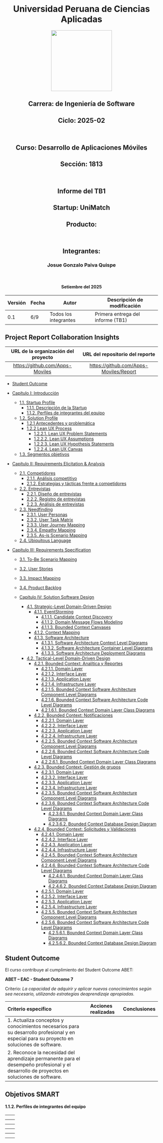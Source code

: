 <div align = "center">
  <h1>Universidad Peruana de Ciencias Aplicadas</h1>
  <img style="height: 200px" src=https://seeklogo.com/images/U/universidad-peruana-de-ciencias-aplicadas-upc-logo-B98C3A365C-seeklogo.com.png>
  <h2 >Carrera: de Ingeniería de Software</h2>
  <h2 >Ciclo: 2025-02</h2>
  <br>
  <h2 >Curso: Desarrollo de Aplicaciones Móviles </h2>
  <h2 >Sección: 1813</h2>
  <br>
  <h2 >Informe del TB1</h2>
  <h2 >Startup: UniMatch </h2>
  <h2 >Producto:  </h2>
  <br>
  <h2 >Integrantes:</h2>
  <ul style="list-style: none; padding: 0;">
      <li><h3>Josue Gonzalo Paiva Quispe</h3></li>
  </ul>
  <br>
  <h4>Setiembre del 2025</h4>
</div>

| Versión | Fecha | Autor                      | Descripción de modificación       |
|---------|-------|----------------------------|-----------------------------------|
| 0.1     | 6/9   | Todos los integrantes      | Primera entrega del informe (TB1) |

## Project Report Collaboration Insights

| URL de la organización del proyecto |    URL del repositorio del reporte     |
|:-----------------------------------:|:--------------------------------------:|
|   https://github.com/Apps-Moviles   | https://github.com/Apps-Moviles/Report |

- [Student Outcome](#student-outcome)
- [Capítulo I: Introducción](#cap1)
    - [1.1. Startup Profile](#11-startup-profile)
        - [1.1.1. Descripción de la Startup](#111-descripción-de-la-startup)
        - [1.1.2. Perfiles de integrantes del equipo](#112-perfiles-de-integrantes-del-equipo)
    - [1.2. Solution Profile](#12-solution-profile)
        - [1.2.1 Antecedentes y problemática](#121-antecedentes-y-problemática)
        - [1.2.2 Lean UX Process](#122-lean-ux-process)
            - [1.2.2.1. Lean UX Problem Statements](#1221-lean-ux-problem-statements)
            - [1.2.2.2. Lean UX Assumptions](#1222-lean-ux-assumptions)
            - [1.2.2.3. Lean UX Hypothesis Statements](#1223-lean-ux-hypothesis-statements)
            - [1.2.2.4. Lean UX Canvas](#1224-lean-ux-canvas)
    - [1.3. Segmentos objetivos](#13-segmentos-objetivo)

- [Capítulo II: Requirements Elicitation & Analysis](#cap2)
    - [2.1. Competidores](#21-competidores)
        - [2.1.1. Análisis competitivo](#211-análisis-competitivo)
        - [2.1.2. Estrategias y tácticas frente a competidores](#212-estrategias-y-tácticas-frente-a-competidores)
    - [2.2. Entrevistas](#22-entrevistas)
        - [2.2.1. Diseño de entrevistas](#221-diseño-de-entrevistas)
        - [2.2.2. Registro de entrevistas](#222-registro-de-entrevistas)
        - [2.2.3. Análisis de entrevistas](#223-análisis-de-entrevistas)
    - [2.3. Needfinding](#23-needfinding)
        - [2.3.1. User Personas](#231-user-personas)
        - [2.3.2. User Task Matrix](#232-user-task-matrix)
        - [2.3.3. User Journey Mapping](#233-user-journey-mapping)
        - [2.3.4. Empathy Mapping](#234-empathy-mapping)
        - [2.3.5. As-is Scenario Mapping](#235-as-is-scenario-mapping)
    - [2.4. Ubiquitous Language](#24-ubiquitous-language)

- [Capítulo III: Requirements Specification](#cap3)
    - [3.1. To-Be Scenario Mapping](#31-to-be-scenario-mapping)
    - [3.2. User Stories](#32-user-stories)
    - [3.3. Impact Mapping](#33-impact-mapping)
    - [3.4. Product Backlog](#34-product-backlog)

  - [Capítulo IV: Solution Software Design](#capítulo-iv-solution-software-design)
      - [4.1. Strategic-Level Domain-Driven Design](#41-strategic-level-domain-driven-design)
          - [4.1.1. EventStorming](#411-eventstorming)
              - [4.1.1.1. Candidate Context Discovery](#4111-candidate-context-discovery)
              - [4.1.1.2. Domain Message Flows Modeling](#4112-domain-message-flows-modeling)
              - [4.1.1.3. Bounded Context Canvases](#4113-bounded-context-canvases)
          - [4.1.2. Context Mapping](#412-context-mapping)
          - [4.1.3. Software Architecture](#413-software-architecture)
              - [4.1.3.1. Software Architecture Context Level Diagrams](#4131-software-architecture-context-level-diagrams)
              - [4.1.3.2. Software Architecture Container Level Diagrams](#4132-software-architecture-container-level-diagrams)
              - [4.1.3.3. Software Architecture Deployment Diagrams](#4133-software-architecture-deployment-diagrams)
      - [4.2. Tactical-Level Domain-Driven Design](#42-tactical-level-domain-driven-design)
          - [4.2.1. Bounded Context: Analítica y Reportes](#421-bounded-context-analítica-y-reportes)
              - [4.2.1.1. Domain Layer](#4211-domain-layer)
              - [4.2.1.2. Interface Layer](#4212-interface-layer)
              - [4.2.1.3. Application Layer](#4213-application-layer)
              - [4.2.1.4. Infrastructure Layer](#4214-infrastructure-layer)
              - [4.2.1.5. Bounded Context Software Architecture Component Level Diagrams](#4215-bounded-context-software-architecture-component-level-diagrams)
              - [4.2.1.6. Bounded Context Software Architecture Code Level Diagrams](#4216-bounded-context-software-architecture-code-level-diagrams)
              - [4.2.1.6.1. Bounded Context Domain Layer Class Diagrams](#42161-bounded-context-domain-layer-class-diagrams)
          - [4.2.2. Bounded Context: Notificaciones](#422-bounded-context-notificaciones)
              - [4.2.2.1. Domain Layer](#4221-domain-layer)
              - [4.2.2.2. Interface Layer](#4222-interface-layer)
              - [4.2.2.3. Application Layer](#4223-application-layer)
              - [4.2.2.4. Infrastructure Layer](#4224-infrastructure-layer)
              - [4.2.2.5. Bounded Context Software Architecture Component Level Diagrams](#4225-bounded-context-software-architecture-component-level-diagrams)
              - [4.2.2.6. Bounded Context Software Architecture Code Level Diagrams](#4226-bounded-context-software-architecture-code-level-diagrams)
              - [4.2.2.6.1. Bounded Context Domain Layer Class Diagrams](#42261-bounded-context-domain-layer-class-diagrams)
          - [4.2.3. Bounded Context: Gestión de grupos](#423-bounded-context-gestión-de-grupos)
              - [4.2.3.1. Domain Layer](#4231-domain-layer)
              - [4.2.3.2. Interface Layer](#4232-interface-layer)
              - [4.2.3.3. Application Layer](#4233-application-layer)
              - [4.2.3.4. Infrastructure Layer](#4234-infrastructure-layer)
              - [4.2.3.5. Bounded Context Software Architecture Component Level Diagrams](#4235-bounded-context-software-architecture-component-level-diagrams)
              - [4.2.3.6. Bounded Context Software Architecture Code Level Diagrams](#4236-bounded-context-software-architecture-code-level-diagrams)
                  - [4.2.3.6.1. Bounded Context Domain Layer Class Diagrams](#42361-bounded-context-domain-layer-class-diagrams)
                  - [4.2.3.6.2. Bounded Context Database Design Diagram](#42362-bounded-context-database-design-diagram)
          - [4.2.4. Bounded Context: Solicitudes y Validaciones](#424-bounded-context-solicitudes-y-validaciones)
              - [4.2.4.1. Domain Layer](#4241-domain-layer)
              - [4.2.4.2. Interface Layer](#4242-interface-layer)
              - [4.2.4.3. Application Layer](#4243-application-layer)
              - [4.2.4.4. Infrastructure Layer](#4244-infrastructure-layer)
              - [4.2.4.5. Bounded Context Software Architecture Component Level Diagrams](#4245-bounded-context-software-architecture-component-level-diagrams)
              - [4.2.4.6. Bounded Context Software Architecture Code Level Diagrams](#4246-bounded-context-software-architecture-code-level-diagrams)
                  - [4.2.4.6.1. Bounded Context Domain Layer Class Diagrams](#42461-bounded-context-domain-layer-class-diagrams)
                  - [4.2.4.6.2. Bounded Context Database Design Diagram](#42462-bounded-context-database-design-diagram)
              - [4.2.5.1. Domain Layer](#4251-domain-layer)
              - [4.2.5.2. Interface Layer](#4252-interface-layer)
              - [4.2.5.3. Application Layer](#4253-application-layer)
              - [4.2.5.4. Infrastructure Layer](#4254-infrastructure-layer)
              - [4.2.5.5. Bounded Context Software Architecture Component Level Diagrams](#4255-bounded-context-software-architecture-component-level-diagrams)
              - [4.2.5.6. Bounded Context Software Architecture Code Level Diagrams](#4256-bounded-context-software-architecture-code-level-diagrams)
                  - [4.2.5.6.1. Bounded Context Domain Layer Class Diagrams](#42561-bounded-context-domain-layer-class-diagrams)
                  - [4.2.5.6.2. Bounded Context Database Design Diagram](#42562-bounded-context-database-design-diagram)


## Student Outcome

El curso contribuye al cumplimiento del Student Outcome ABET:

**ABET – EAC - Student Outcome 7**

Criterio: *La capacidad de adquirir y aplicar nuevos conocimientos según sea
necesario, utilizando estrategias deaprendizaje apropiadas.*

<table>
  <thead>
    <tr>
      <th style="text-align: left;">Criterio específico</th>
      <th style="text-align: left;">Acciones realizadas</th>
      <th style="text-align: left;">Conclusiones</th>
    </tr>
  </thead>
  <tbody>
    <tr>
      <td>
        1. Actualiza conceptos y conocimientos necesarios para su desarrollo profesional y en especial para su proyecto en soluciones de software.
      </td>
      <td>
      </td>
      <td>
      </td>
    </tr>
    <tr>
      <td>
        2. Reconoce la necesidad del aprendizaje permanente para el desempeño profesional y el desarrollo de proyectos en soluciones de software.
      </td>
      <td>
      </td>
      <td>
      </td>
    </tr>
  </tbody>
</table>

## Objetivos SMART

#### 1.1.2. Perfiles de integrantes del equipo
<table>
  <tr>
    <th colspan="2"> </th>
  </tr>
  <tr>
    <td> </td>
    <td> </td>
  </tr>
  <tr>
    <th colspan="2"> </th>
  </tr>
  <tr>
    <td> </td>
    <td> </td>
  </tr>
  <tr>
    <th colspan="2"> </th>
  </tr>
  <tr>
    <td> </td>
    <td> </td>
  </tr>
  <tr>
    <th colspan="2"> </th>
  </tr>
  <tr>
    <td> </td>
    <td> </td>
  </tr>
  <tr>
    <th colspan="2"> </th>
  </tr>
  <tr>
    <td> </td>
    <td> </td>
  </tr>
</table>

